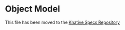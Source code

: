 # Object Model

This file has been moved to the
[Knative Specs Repository](https://github.com/knative/specs/blob/main/specs/eventing/spec.md)
